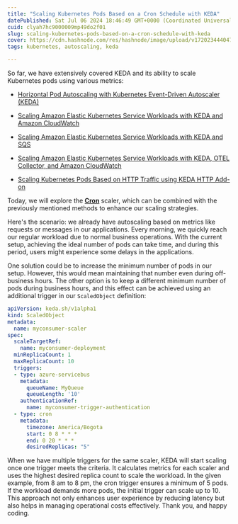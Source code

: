 ```yaml
---
title: "Scaling Kubernetes Pods Based on a Cron Schedule with KEDA"
datePublished: Sat Jul 06 2024 18:46:49 GMT+0000 (Coordinated Universal Time)
cuid: clyah7hc9000009mp49do2f01
slug: scaling-kubernetes-pods-based-on-a-cron-schedule-with-keda
cover: https://cdn.hashnode.com/res/hashnode/image/upload/v1720234440478/cdff43e7-8f76-4fd1-a26c-a9b2610a2437.png
tags: kubernetes, autoscaling, keda

---
```


So far, we have extensively covered KEDA and its ability to scale Kubernetes pods using various metrics:

* [Horizontal Pod Autoscaling with Kubernetes Event-Driven Autoscaler (KEDA)](https://blog.raulnq.com/horizontal-pod-autoscaling-with-kubernetes-event-driven-autoscaler-keda)
    
* [Scaling Amazon Elastic Kubernetes Service Workloads with KEDA and Amazon CloudWatch](https://blog.raulnq.com/scaling-amazon-elastic-kubernetes-service-workloads-with-keda-and-amazon-cloudwatch)
    
* [Scaling Amazon Elastic Kubernetes Service Workloads with KEDA and SQS](https://blog.raulnq.com/scaling-amazon-elastic-kubernetes-service-workloads-with-keda-and-sqs)
    
* [Scaling Amazon Elastic Kubernetes Service Workloads with KEDA, OTEL Collector, and Amazon CloudWatch](https://blog.raulnq.com/scaling-amazon-elastic-kubernetes-service-workloads-with-keda-otel-collector-and-amazon-cloudwatch)
    
* [Scaling Kubernetes Pods Based on HTTP Traffic using KEDA HTTP Add-on](https://blog.raulnq.com/scaling-kubernetes-pods-based-on-http-traffic-using-keda-http-add-on)
    

Today, we will explore the [**Cron**](https://keda.sh/docs/2.14/scalers/cron/) scaler, which can be combined with the previously mentioned methods to enhance our scaling strategies.

Here's the scenario: we already have autoscaling based on metrics like requests or messages in our applications. Every morning, we quickly reach our regular workload due to normal business operations. With the current setup, achieving the ideal number of pods can take time, and during this period, users might experience some delays in the applications.

One solution could be to increase the minimum number of pods in our setup. However, this would mean maintaining that number even during off-business hours. The other option is to keep a different minimum number of pods during business hours, and this effect can be achieved using an additional trigger in our `ScaledObject` definition:

```yaml
apiVersion: keda.sh/v1alpha1
kind: ScaledObject
metadata:
  name: myconsumer-scaler
spec:
  scaleTargetRef:
    name: myconsumer-deployment
  minReplicaCount: 1
  maxReplicaCount: 10
  triggers:
  - type: azure-servicebus
    metadata:
      queueName: MyQueue
      queueLength: '10'
    authenticationRef:
      name: myconsumer-trigger-authentication
  - type: cron
    metadata:
      timezone: America/Bogota
      start: 0 8 * * *
      end: 0 20 * * *
      desiredReplicas: "5"
```

When we have multiple triggers for the same scaler, KEDA will start scaling once one trigger meets the criteria. It calculates metrics for each scaler and uses the highest desired replica count to scale the workload. In the given example, from 8 am to 8 pm, the cron trigger ensures a minimum of 5 pods. If the workload demands more pods, the initial trigger can scale up to 10. This approach not only enhances user experience by reducing latency but also helps in managing operational costs effectively. Thank you, and happy coding.